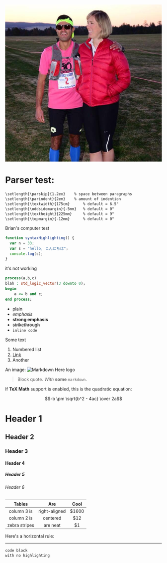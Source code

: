 ![picture won't show?](stephthecutie.jpg)

# Parser test:

```TeX
\setlength{\parskip}{1.2ex}	   % space between paragraphs
\setlength{\parindent}{2em}	   % amount of indention
\setlength{\textwidth}{175cm}	   % default = 6.5"
\setlength{\oddsidemargin}{-5mm}   % default = 0"
\setlength{\textheight}{225mm}	   % default = 9"
\setlength{\topmargin}{-12mm}	   % default = 0"
```

Brian's computer test

```javascript
function syntaxHighlighting() {
  var n = 33;
  var s = "hello, こんにちは";
  console.log(s);
}
```

it's not working

```VHDL
process(a,b,c)
blah : std_logic_vector(3 downto 0);
begin
	a <= b and c;
end process;
```

* plain
* *emphasis*
* **strong emphasis**
* ~~strikethrough~~
* `inline code`

Some text

1. Numbered list
2. [Link](https://www.google.com)
3. Another


An image: ![Markdown Here
logo](http://adam-p.github.io/markdown-here/img/icon24.png)

> Block quote. 
> *With* **some** `markdown`.

If **TeX Math** support is enabled, this is the quadratic equation: 

$$-b \pm \sqrt{b^2 - 4ac} \over 2a$$

# Header 1
## Header 2
### Header 3
#### Header 4
##### Header 5
###### Header 6
 
| Tables | Are | Cool |
| :---------: | :---------: | :---------: |
| column 3 is | right-aligned | $1600 |
| column 2 is | centered | $12 |
| zebra stripes | are neat | $1 |

Here's a horizontal rule:

---

```
code block
with no highlighting
```

